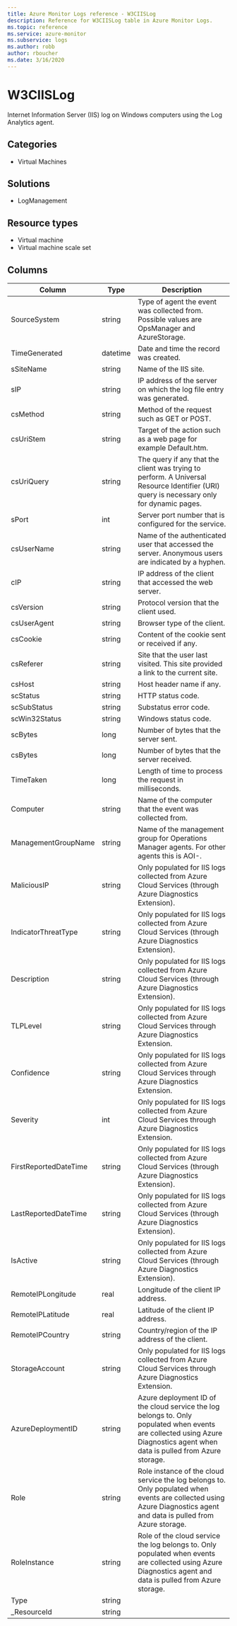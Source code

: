 ```yaml
---
title: Azure Monitor Logs reference - W3CIISLog
description: Reference for W3CIISLog table in Azure Monitor Logs.
ms.topic: reference
ms.service: azure-monitor
ms.subservice: logs
ms.author: robb
author: rboucher
ms.date: 3/16/2020
---
```


# W3CIISLog

 Internet Information Server (IIS) log on Windows computers using the Log Analytics agent.

## Categories

- Virtual Machines
## Solutions

- LogManagement
## Resource types

- Virtual machine
- Virtual machine scale set




## Columns

|Column|Type|Description|
|---|---|---|
|SourceSystem|string|Type of agent the event was collected from. Possible values are OpsManager and AzureStorage.|
|TimeGenerated|datetime|Date and time the record was created.|
|sSiteName|string|Name of the IIS site.|
|sIP|string|IP address of the server on which the log file entry was generated.|
|csMethod|string|Method of the request such as GET or POST.|
|csUriStem|string|Target of the action such as a web page for example Default.htm.|
|csUriQuery|string|The query if any that the client was trying to perform. A Universal Resource Identifier (URI) query is necessary only for dynamic pages.|
|sPort|int|Server port number that is configured for the service.|
|csUserName|string|Name of the authenticated user that accessed the server. Anonymous users are indicated by a hyphen.|
|cIP|string|IP address of the client that accessed the web server.|
|csVersion|string|Protocol version that the client used.|
|csUserAgent|string|Browser type of the client.|
|csCookie|string|Content of the cookie sent or received if any.|
|csReferer|string|Site that the user last visited. This site provided a link to the current site.|
|csHost|string|Host header name if any.|
|scStatus|string|HTTP status code.|
|scSubStatus|string|Substatus error code.|
|scWin32Status|string|Windows status code.|
|scBytes|long|Number of bytes that the server sent.|
|csBytes|long|Number of bytes that the server received.|
|TimeTaken|long|Length of time to process the request in milliseconds.|
|Computer|string|Name of the computer that the event was collected from.|
|ManagementGroupName|string|Name of the management group for Operations Manager agents. For other agents this is AOI-<workspace ID>.|
|MaliciousIP|string|Only populated for IIS logs collected from Azure Cloud Services (through Azure Diagnostics Extension).|
|IndicatorThreatType|string|Only populated for IIS logs collected from Azure Cloud Services (through Azure Diagnostics Extension).|
|Description|string|Only populated for IIS logs collected from Azure Cloud Services (through Azure Diagnostics Extension).|
|TLPLevel|string|Only populated for IIS logs collected from Azure Cloud Services through Azure Diagnostics Extension.|
|Confidence|string|Only populated for IIS logs collected from Azure Cloud Services through Azure Diagnostics Extension.|
|Severity|int|Only populated for IIS logs collected from Azure Cloud Services through Azure Diagnostics Extension.|
|FirstReportedDateTime|string|Only populated for IIS logs collected from Azure Cloud Services (through Azure Diagnostics Extension).|
|LastReportedDateTime|string|Only populated for IIS logs collected from Azure Cloud Services (through Azure Diagnostics Extension).|
|IsActive|string|Only populated for IIS logs collected from Azure Cloud Services (through Azure Diagnostics Extension).|
|RemoteIPLongitude|real|Longitude of the client IP address.|
|RemoteIPLatitude|real|Latitude of the client IP address.|
|RemoteIPCountry|string|Country/region of the IP address of the client.|
|StorageAccount|string|Only populated for IIS logs collected from Azure Cloud Services through Azure Diagnostics Extension.|
|AzureDeploymentID|string|Azure deployment ID of the cloud service the log belongs to. Only populated when events are collected using Azure Diagnostics agent  when data is pulled from Azure storage.|
|Role|string|Role instance of the cloud service the log belongs to. Only populated when events are collected using Azure Diagnostics agent and data is pulled from Azure storage.|
|RoleInstance|string|Role of the cloud service the log belongs to. Only populated when events are collected using Azure Diagnostics agent and data is pulled from Azure storage.|
|Type|string||
|_ResourceId|string||
